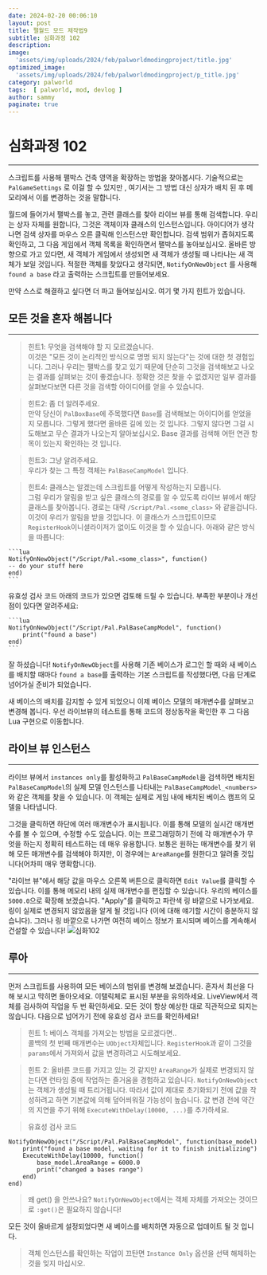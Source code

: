 ```yaml
---
date: 2024-02-20 00:06:10
layout: post
title: 팰월드 모드 제작법9
subtitle: 심화과정 102
description: 
image: 
  'assets/img/uploads/2024/feb/palworldmodingproject/title.jpg'
optimized_image:    
  'assets/img/uploads/2024/feb/palworldmodingproject/p_title.jpg'
category: palworld
tags:  [ palworld, mod, devlog ]
author: sammy
paginate: true
---
```


# 심화과정 102
*****
스크립트를 사용해 팰박스 건축 영역을 확장하는 방법을 찾아봅시다. 
기술적으로는 `PalGameSettings` 로 이걸 할 수 있지만 , 여기서는 그 방법 대신 상자가 배치 된 후 메모리에서 이를 변경하는 것을 말합니다.

월드에 들어가서 팰박스를 놓고, 관련 클래스를 찾아 라이브 뷰를 통해 검색합니다.
우리는 상자 자체를 원합니다, 그것은 객체이자 클래스의 인스턴스입니다. 
아이디어가 생각나면 검색 상자를 마우스 오른 클릭해 인스턴스만 확인합니다.
검색 범위가 좁혀지도록 확인하고, 그 다음 게임에서 객체 목록을 확인하면서 팰박스를 놓아보십시오.
올바른 방향으로 가고 있다면, 새 객체가 게임에서 생성되면 새 객체가 생성될 때 나타나는 새 객체가 보일 것입니다.
적절한 객체를 찾았다고 생각되면, `NotifyOnNewObject` 를 사용해 `found a base` 라고 출력하는 스크립트를 만들어보세요.

만약 스스로 해결하고 싶다면 더 파고 들어보십시오. 여기 몇 가지 힌트가 있습니다.

## 모든 것을 혼자 해봅니다
*****
>힌트1: 무엇을 검색해야 할 지 모르겠습니다.  
이것은 "모든 것이 논리적인 방식으로 명명 되지 않는다"는 것에 대한 첫 경험입니다. 
그러나 우리는 팰박스를 찾고 있기 때문에 단순히 그것을 검색해보고 나오는 결과를 살펴보는 것이 좋겠습니다. 
정확한 것은 찾을 수 없겠지만 일부 결과를 살펴보다보면 다른 것을 검색할 아이디어를 얻을 수 있습니다.

>힌트2: 좀 더 알려주세요.  
만약 당신이 `PalBoxBase`에 주목했다면 `Base`를 검색해보는 아이디어를 얻었을 지 모릅니다. 그렇게 했다면 올바른 길에 있는 것 입니다.
그렇지 않다면 그걸 시도해보고 무슨 결과가 나오는지 알아보십시오. 
Base 결과를 검색해 어떤 연관 항목이 있는지 확인하는 것 입니다.

>힌트3: 그냥 알려주세요.  
우리가 찾는 그 특정 객체는 `PalBaseCampModel` 입니다.

>힌트4: 클래스는 알겠는데 스크립트를 어떻게 작성하는지 모릅니다.  
그럼 우리가 알림을 받고 싶은 클래스의 경로를 알 수 있도록 라이브 뷰에서 해당 클래스를 찾아봅니다.
경로는 대략 `/Script/Pal.<some_class>` 와 같을겁니다. 이것이 우리가 알림을 받을 것입니다.
이 클래스가 스크립트이므로 `RegisterHook`이니셜라이저가 없이도 이것을 할 수 있습니다. 아래와 같은 방식을 따릅니다:

    ```lua
    NotifyOnNewObject("/Script/Pal.<some_class>", function()
    -- do your stuff here
    end)
    ```

유효성 검사 코드
아래의 코드가 있으면 검토해 드릴 수 있습니다. 부족한 부분이나 개선점이 있다면 알려주세요:  

    ```lua
    NotifyOnNewObject("/Script/Pal.PalBaseCampModel", function()
        print("found a base")
    end)
    ```

잘 하셨습니다! `NotifyOnNewObject`를 사용해 기존 베이스가 로그인 할 때와 새 베이스를 배치할 때마다 `found a base`를 출력하는 기본 스크립트를 작성했다면,
다음 단계로 넘어가실 준비가 되었습니다. 

새 베이스의 배치를 감지할 수 있게 되었으니 이제 베이스 모델의 매개변수를 살펴보고 변경해 봅니다.
우선 라이브뷰의 테스트를 통해 코드의 정상동작을 확인한 후 그 다음 Lua 구현으로 이동합니다.

## 라이브 뷰 인스턴스
*****
라이브 뷰에서 `instances only`를 활성화하고 `PalBaseCampModel`을 검색하면 배치된 `PalBaseCampModel`의 실제 모델 인스턴스를 나타내는
`PalBaseCampModel_<numbers>`와 같은 객체를 찾을 수 있습니다. 
이 객체는 실제로 게임 내에 배치된 베이스 캠프의 모델을 나타냅니다.

그것을 클릭하면 하단에 여러 매개변수가 표시됩니다. 
이를 통해 모델의 실시간 매개변수를 볼 수 있으며, 수정할 수도 있습니다.
이는 프로그래밍하기 전에 각 매개변수가 무엇을 하는지 정확히 테스트하는 데 매우 유용합니다. 
보통은 원하는 매개변수를 찾기 위해 모든 매개변수를 검색해야 하지만, 이 경우에는 `AreaRange`를 원한다고 알려줄 것입니다(어차피 매우 명확합니다).

"라이브 뷰"에서 해당 값을 마우스 오른쪽 버튼으로 클릭하면 `Edit Value`를 클릭할 수 있습니다. 
이를 통해 메모리 내의 실제 매개변수를 편집할 수 있습니다. 
우리의 베이스를 `5000.0`으로 확장해 보겠습니다. "Apply"를 클릭하고 파란색 링 바깥으로 나가보세요. 
링이 실제로 변경되지 않았음을 알게 될 것입니다 (이에 대해 얘기할 시간이 충분하지 않습니다). 
그러나 링 바깥으로 나가면 여전히 베이스 정보가 표시되며 베이스를 계속해서 건설할 수 있습니다!
![심화102](../assets/img/uploads/2024/feb/palworldmodingproject/2024-02-20-digging102/1.png)

## 루아
*****
먼저 스크립트를 사용하여 모든 베이스의 범위를 변경해 보겠습니다. 
혼자서 최선을 다해 보시고 막히면 돌아오세요. 
이탤릭체로 표시된 부분을 유의하세요. LiveView에서 객체를 검사하여 작업을 두 번 확인하세요. 
모든 것이 항상 예상한 대로 직관적으로 되지는 않습니다. 다음으로 넘어가기 전에 유효성 검사 코드를 확인하세요!


>힌트 1: 베이스 객체를 가져오는 방법을 모르겠다면..  
콜백의 첫 번째 매개변수는 `UObject`자체입니다. `RegisterHook`과 같이 그것을 `params`에서 가져와서 값을 변경하려고 시도해보세요.

>힌트 2: 올바른 코드를 가지고 있는 것 같지만 `AreaRange`가 실제로 변경되지 않는다면
런타임 중에 작업하는 즐거움을 경험하고 있습니다. `NotifyOnNewObject`는 객체가 생성될 때 트리거됩니다.
따라서 값이 제대로 초기화되기 전에 값을 작성하려고 하면 기본값에 의해 덮어씌워질 가능성이 높습니다. 
값 변경 전에 약간의 지연을 주기 위해 `ExecuteWithDelay(10000, ...)`를 추가하세요.

>유효성 검사 코드  
```
NotifyOnNewObject("/Script/Pal.PalBaseCampModel", function(base_model)
    print("found a base model, waiting for it to finish initializing")
    ExecuteWithDelay(10000, function()
        base_model.AreaRange = 6000.0
        print("changed a bases range")
    end)
end)
```

> 왜 get() 을 안쓰나요?
`NotifyOnNewObject`에서는 객체 자체를 가져오는 것이므로 `:get()`은 필요하지 않습니다!

모든 것이 올바르게 설정되었다면 새 베이스를 배치하면 자동으로 업데이트 될 것 입니다.

>객체 인스턴스를 확인하는 작업이 끄탄면 `Instance Only` 옵션을 선택 해제하는 것을 잊지 마십시오.